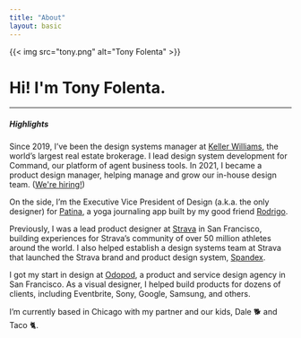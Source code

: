 ```yaml
---
title: "About"
layout: basic
---
```


{{< img src="tony.png" alt="Tony Folenta" >}}

# Hi! I'm Tony Folenta.

---

##### Highlights

Since 2019, I’ve been the design systems manager at [Keller Williams](https://technology.kw.com/), the world’s largest real estate brokerage. I lead design system development for Command, our platform of agent business tools. In 2021, I became a product design manager, helping manage and grow our in-house design team. ([We're hiring!](https://jobs.lever.co/kwx?department=Keller%20Williams&team=Technology))

On the side, I’m the Executive Vice President of Design (a.k.a. the only designer) for [Patina](https://patina.yoga), a yoga journaling app built by my good friend [Rodrigo](https://twitter.com/rawdrigo).

Previously, I was a lead product designer at [Strava](https://strava.com/) in San Francisco, building experiences for Strava’s community of over 50 million athletes around the world. I also helped establish a design systems team at Strava that launched the Strava brand and product design system, [Spandex](https://1n4rcn88bk4ziht713dla5ub-wpengine.netdna-ssl.com/wp-content/uploads/2021/05/Strava-Brand-Guidelines-04.2021_V2.pdf).

I got my start in design at [Odopod](http://odopod.com/), a product and service design agency in San Francisco. As a visual designer, I helped build products for dozens of clients, including Eventbrite, Sony, Google, Samsung, and others.

I’m currently based in Chicago with my partner and our kids, Dale 🐕 and Taco 🐈. 
